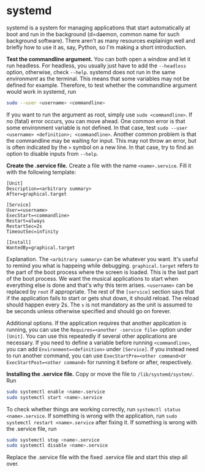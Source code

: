 # systemd
systemd is a system for managing applications that start automatically at boot and run in the background (d=daemon, common name for such background software).
There aren't as many resources explainign well and briefly how to use it as, say, Python, so I'm making a short introduction.

**Test the commandline argument.**
You can both open a window and let it run headless.
For headless, you usually just have to add the `--headless` option, otherwise, check `--help`.
systemd does not run in the same *environment* as the terminal.
This means that some variables may not be defined for example.
Therefore, to test whether the commandline argument would work in systemd, run
```bash
sudo --user <username> <commandline>
```
If you want to run the argument as root, simply use `sudo <commandline>`.
If no (fatal) error occurs, you can move ahead.
One common error is that some environment variable is not defined.
In that case, test `sudo --user <username> <definition>; <commandline>`.
Another common problem is that the commandline may be waiting for input.
This may not throw an error, but is often indicated by the `>` symbol on a new line.
In that case, try to find an option to disable inputs from `--help`.

**Create the .service file.**
Create a file with the name `<name>.service`.
Fill it with the following template:
```
[Unit]
Description=<arbitrary summary>
After=graphical.target

[Service]
User=<username>
ExecStart=<commandline>
Restart=always
RestartSec=2s
TimeoutSec=infinity

[Install]
WantedBy=graphical.target
```
Explanation. The `<arbitrary summary>` can be whatever you want.
It's useful to remind you what is happeing while debugging.
`graphical.target` refers to the part of the boot process where the screen is loaded.
This is the last part of the boot process.
We want the musical applications to start when everything else is done and that's why this term arises.
`<username>` can be replaced by `root` if appropriate.
The rest of the `[service]` section says that if the application fails to start or gets shut down, it should reload.
The reload should happen every 2s. The `s` is not mandatory as the unit is assumed to be seconds unless otherwise specified and should go on forever.

Additional options.
If the application requires that another application is running, you can use the `Requires=<another -service file>` option under `[Unit]`.
You can use this repeatedly if several other applications are necessary.
If you need to define a variable before running `<commandline>`, you can add `Environment=<definition>` under `[Service]`.
If you instead need to run another command, you can use `ExecStartPre=<other command>`or `ExecStartPost=<other command>` for running it before or after, respectively.

**Installing the .service file.**
Copy or move the file to `/lib/systemd/system/`.
Run
```bash
sudo systemctl enable <name>.service
sudo systemctl start <name>.service
```
To check whether things are working correctly, run `systemctl status <name>.service`.
If something is wrong with the application, run `sudo systemctl restart <name>.service` after fixing it.
If something is wrong with the .service file, run
```bash
sudo systemctl stop <name>.service
sudo systemctl disable <name>.service
```
Replace the .service file with the fixed .service file and start this step all over.

